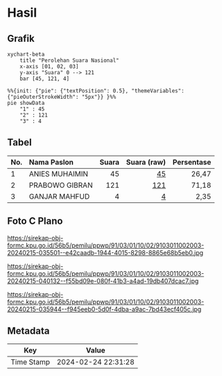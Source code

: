 # Hasil

## Grafik

```mermaid
xychart-beta
    title "Perolehan Suara Nasional"
    x-axis [01, 02, 03]
    y-axis "Suara" 0 --> 121
    bar [45, 121, 4]
```

```mermaid
%%{init: {"pie": {"textPosition": 0.5}, "themeVariables": {"pieOuterStrokeWidth": "5px"}} }%%
pie showData
    "1" : 45
    "2" : 121
    "3" : 4
```

## Tabel

| No. | Nama Paslon    | Suara | Suara (raw) | Persentase |
|:--- |:-------------- | -----:| -----------:| ----------:|
| 1   | ANIES MUHAIMIN | 45    | [45][p-1]   | 26,47      |
| 2   | PRABOWO GIBRAN | 121   | [121][p-2]  | 71,18      |
| 3   | GANJAR MAHFUD  | 4     | [4][p-3]    | 2,35       |


[p-1]: https://github.com/gigit-pemilu/pemilu-2024/blob/main/pilpres/hitung-suara/sub/91-papua/sub/03-jayapura/sub/01-sentani/sub/1002-dobonsolo/sub/003-tps/sub/paslon-1.txt
[p-2]: https://github.com/gigit-pemilu/pemilu-2024/blob/main/pilpres/hitung-suara/sub/91-papua/sub/03-jayapura/sub/01-sentani/sub/1002-dobonsolo/sub/003-tps/sub/paslon-2.txt
[p-3]: https://github.com/gigit-pemilu/pemilu-2024/blob/main/pilpres/hitung-suara/sub/91-papua/sub/03-jayapura/sub/01-sentani/sub/1002-dobonsolo/sub/003-tps/sub/paslon-3.txt

## Foto C Plano

https://sirekap-obj-formc.kpu.go.id/56b5/pemilu/ppwp/91/03/01/10/02/9103011002003-20240215-035501--e42caadb-1944-4015-8298-8865e68b5eb0.jpg

https://sirekap-obj-formc.kpu.go.id/56b5/pemilu/ppwp/91/03/01/10/02/9103011002003-20240215-040132--f55bd09e-080f-41b3-a4ad-19db407dcac7.jpg

https://sirekap-obj-formc.kpu.go.id/56b5/pemilu/ppwp/91/03/01/10/02/9103011002003-20240215-035944--f945eeb0-5d0f-4dba-a9ac-7bd43ecf405c.jpg


## Metadata

| Key        | Value               |
| ---------- | ------------------- |
| Time Stamp | 2024-02-24 22:31:28 |




